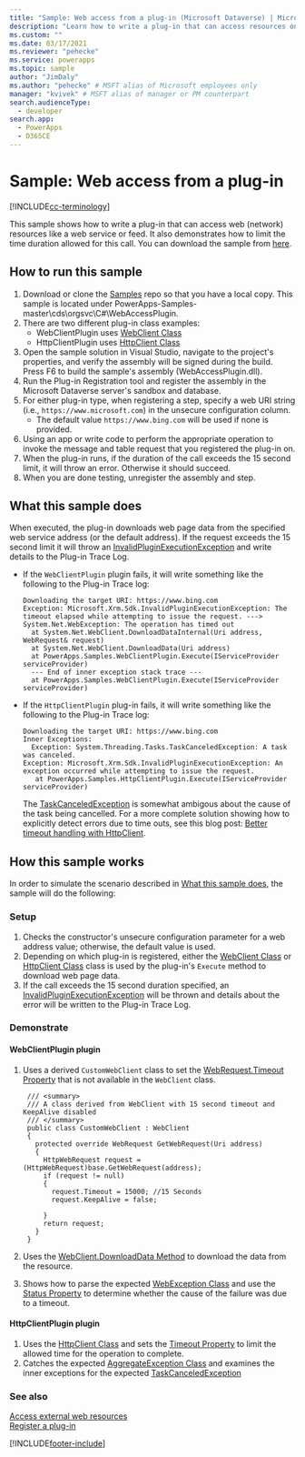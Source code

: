 ```yaml
---
title: "Sample: Web access from a plug-in (Microsoft Dataverse) | Microsoft Docs" # Intent and product brand in a unique string of 43-59 chars including spaces
description: "Learn how to write a plug-in that can access resources on the World Wide Web." # 115-145 characters including spaces. This abstract displays in the search result.
ms.custom: ""
ms.date: 03/17/2021
ms.reviewer: "pehecke"
ms.service: powerapps
ms.topic: sample
author: "JimDaly"
ms.author: "pehecke" # MSFT alias of Microsoft employees only
manager: "kvivek" # MSFT alias of manager or PM counterpart
search.audienceType: 
  - developer
search.app: 
  - PowerApps
  - D365CE
---
```

# Sample: Web access from a plug-in

[!INCLUDE[cc-terminology](../../includes/cc-terminology.md)]

This sample shows how to write a plug-in that can access web (network) resources like a web service or feed. It also demonstrates how to limit the time duration allowed for this call. You can download the sample from [here](https://github.com/Microsoft/PowerApps-Samples/tree/master/cds/orgsvc/C%23/WebAccessPlugin).

## How to run this sample

1. Download or clone the [Samples](https://github.com/Microsoft/PowerApps-Samples) repo so that you have a local copy. This sample is located under PowerApps-Samples-master\cds\orgsvc\C#\WebAccessPlugin.
1. There are two different plug-in class examples: 
    - WebClientPlugin uses [WebClient Class](/dotnet/api/system.net.webclient)
    - HttpClientPlugin uses [HttpClient Class](/dotnet/api/system.net.http.httpclient)
1. Open the sample solution in Visual Studio, navigate to the project's properties, and verify the assembly will be signed during the build. Press F6 to build the sample's assembly (WebAccessPlugin.dll).
1. Run the Plug-in Registration tool and register the assembly in the Microsoft Dataverse server's sandbox and database. 
1. For either plug-in type, when registering a step, specify a web URI string (i.e., `https://www.microsoft.com`) in the unsecure configuration column.
    - The default value `https://www.bing.com` will be used if none is provided.
1. Using an app or write code to perform the appropriate operation to invoke the message and table request that you registered the plug-in on.
1. When the plug-in runs, if the duration of the call exceeds the 15 second limit, it will throw an error. Otherwise it should succeed.
1. When you are done testing, unregister the assembly and step.

## What this sample does

When executed, the plug-in downloads web page data from the specified web service address (or the default address). 
If the request exceeds the 15 second limit it will throw an [InvalidPluginExecutionException](/dotnet/api/microsoft.xrm.sdk.invalidpluginexecutionexception) 
and write details to the Plug-in Trace Log.

- If the `WebClientPlugin` plugin fails, it will write something like the following to the Plug-in Trace log:
    ```
    Downloading the target URI: https://www.bing.com
    Exception: Microsoft.Xrm.Sdk.InvalidPluginExecutionException: The timeout elapsed while attempting to issue the request. ---> System.Net.WebException: The operation has timed out
      at System.Net.WebClient.DownloadDataInternal(Uri address, WebRequest& request)
      at System.Net.WebClient.DownloadData(Uri address)
      at PowerApps.Samples.WebClientPlugin.Execute(IServiceProvider serviceProvider)
      --- End of inner exception stack trace ---
      at PowerApps.Samples.WebClientPlugin.Execute(IServiceProvider serviceProvider)
    ```

- If the `HttpClientPlugin` plug-in fails, it will write something like the following to the Plug-in Trace log:
    ```
    Downloading the target URI: https://www.bing.com
    Inner Exceptions:
      Exception: System.Threading.Tasks.TaskCanceledException: A task was canceled.
    Exception: Microsoft.Xrm.Sdk.InvalidPluginExecutionException: An exception occurred while attempting to issue the request.
       at PowerApps.Samples.HttpClientPlugin.Execute(IServiceProvider serviceProvider)
    ```
    The [TaskCanceledException](/dotnet/api/system.threading.tasks.taskcanceledexception) is somewhat ambigous about the cause of the task being cancelled. For a more complete solution showing how to explicitly detect errors due to time outs, see this blog post: [Better timeout handling with HttpClient](https://thomaslevesque.com/2018/02/25/better-timeout-handling-with-httpclient/).

## How this sample works

In order to simulate the scenario described in [What this sample does](#what-this-sample-does), the sample will do the following:

### Setup

1. Checks the constructor's unsecure configuration parameter for a web address value; otherwise, the default value is used.
2. Depending on which plug-in is registered, either the  [WebClient Class](/dotnet/api/system.net.webclient) or  [HttpClient Class](/dotnet/api/system.net.http.httpclient) class is used by the plug-in's `Execute` method to download web page data.
3. If the call exceeds the 15 second duration specified, an [InvalidPluginExecutionException](/dotnet/api/microsoft.xrm.sdk.invalidpluginexecutionexception) will be thrown and details about the error will be written to the Plug-in Trace Log.

### Demonstrate

#### WebClientPlugin plugin

1. Uses a derived `CustomWebClient` class to set the [WebRequest.Timeout Property](/dotnet/api/system.net.webrequest.timeout) that is not available in the `WebClient` class.

   ````
    /// <summary>
    /// A class derived from WebClient with 15 second timeout and KeepAlive disabled
    /// </summary>
    public class CustomWebClient : WebClient
    {
      protected override WebRequest GetWebRequest(Uri address)
      {
        HttpWebRequest request = (HttpWebRequest)base.GetWebRequest(address);
        if (request != null)
        {
          request.Timeout = 15000; //15 Seconds
          request.KeepAlive = false;
          
        }
        return request;
      }
    }
    ````

1. Uses the [WebClient.DownloadData Method](/dotnet/api/system.net.webclient.downloaddata) to download the data from the resource.
1. Shows how to parse the expected [WebException Class](/dotnet/api/system.net.webexception) and use the [Status Property](/dotnet/api/system.net.webexception.status) to determine whether the cause of the failure was due to a timeout.

#### HttpClientPlugin plugin

1. Uses the [HttpClient Class](/dotnet/api/system.net.http.httpclient) and sets the [Timeout Property](/dotnet/api/system.net.http.httpclient.timeout) to limit the allowed time for the operation to complete.
1. Catches the expected [AggregateException Class](/dotnet/api/system.aggregateexception) and examines the inner exceptions for the expected [TaskCanceledException](/dotnet/api/system.threading.tasks.taskcanceledexception)


### See also

[Access external web resources](../../access-web-services.md)<br/>
[Register a plug-in](../../register-plug-in.md)


[!INCLUDE[footer-include](../../../../includes/footer-banner.md)]
